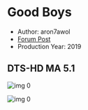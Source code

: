 # Good Boys

* Author: aron7awol
* [Forum Post](https://www.avsforum.com/threads/bass-eq-for-filtered-movies.2995212/post-58772336)
* Production Year: 2019

## DTS-HD MA 5.1

![img 0](https://i.imgur.com/1lHSqXG.jpg)

![img 0](https://i.imgur.com/tl86hi8.png)


